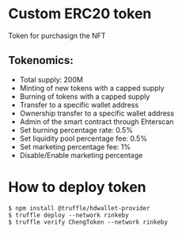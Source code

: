 # Custom ERC20 token

Token for purchasign the NFT  

## Tokenomics:
- Total supply: 200M
- Minting of new tokens with a capped supply
- Burning of tokens with a capped supply
- Transfer to a specific wallet address
- Ownership transfer to a specific wallet address
- Admin of the smart contract through Ehterscan
- Set burning percentage rate: 0.5%
- Set liquidity pool percentage fee: 0.5%
- Set marketing percentage fee: 1%
- Disable/Enable marketing percentage

# How to deploy token  


    $ npm install @truffle/hdwallet-provider
    $ truffle deploy --network rinkeby
    $ truffle verify ChengToken --network rinkeby

